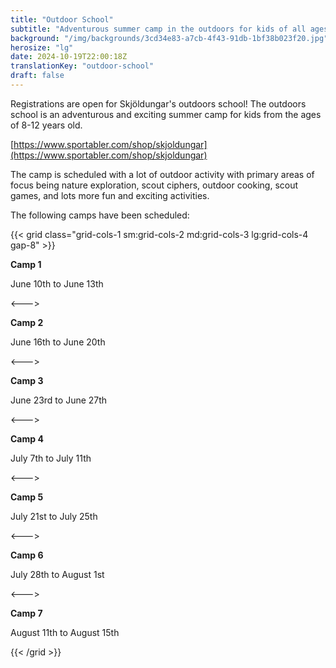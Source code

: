 ```yaml
---
title: "Outdoor School"
subtitle: "Adventurous summer camp in the outdoors for kids of all ages!"
background: "/img/backgrounds/3cd34e83-a7cb-4f43-91db-1bf38b023f20.jpg"
herosize: "lg"
date: 2024-10-19T22:00:18Z
translationKey: "outdoor-school"
draft: false
---
```


Registrations are open for Skjöldungar's outdoors school! The outdoors school is an adventurous and exciting summer camp for kids from the ages of 8-12 years old.

[https://www.sportabler.com/shop/skjoldungar](https://www.sportabler.com/shop/skjoldungar)

The camp is scheduled with a lot of outdoor activity with primary areas of focus being nature exploration, scout ciphers, outdoor cooking, scout games, and lots more fun and exciting activities.

The following camps have been scheduled:

{{< grid class="grid-cols-1 sm:grid-cols-2 md:grid-cols-3 lg:grid-cols-4 gap-8" >}}

**Camp 1**

June 10th to June 13th

<--->

**Camp 2**

June 16th to June 20th

<--->

**Camp 3**

June 23rd to June 27th

<--->

**Camp 4**

July 7th to July 11th

<--->

**Camp 5**

July 21st to July 25th

<--->

**Camp 6**

July 28th to August 1st

<--->

**Camp 7**

August 11th to August 15th

{{< /grid >}}
